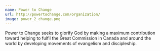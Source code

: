 ```yaml
---
name: Power to Change
url: http://powertochange.com/organization/
image: power_2_change.png
---
```

Power to Change seeks to glorify God by making a maximum contribution toward helping to fulfil the Great Commission in Canada and around the world by developing movements of evangelism and discipleship.